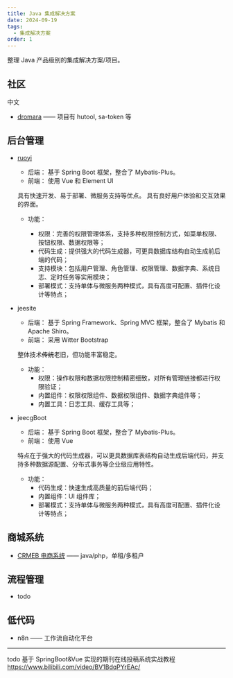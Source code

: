 ```yaml
---
title: Java 集成解决方案
date: 2024-09-19
tags:
  - 集成解决方案
order: 1
---
```


整理 Java 产品级别的集成解决方案/项目。

## 社区

中文

- [dromara](https://github.com/dromara) —— 项目有 hutool, sa-token 等

## 后台管理

- [ruoyi](./ruoyi/README.md)

  - 后端： 基于 Spring Boot 框架，整合了 Mybatis-Plus。
  - 前端： 使用 Vue 和 Element UI

  具有快速开发、易于部署、微服务支持等优点。
  具有良好用户体验和交互效果的界面。

  - 功能：

    - 权限：完善的权限管理体系，支持多种权限控制方式，如菜单权限、按钮权限、数据权限等；
    - 代码生成：提供强大的代码生成器，可更具数据库结构自动生成前后端的代码；
    - 支持模块：包括用户管理、角色管理、权限管理、数据字典、系统日志、定时任务等实用模块；
    - 部署模式：支持单体与微服务两种模式，具有高度可配置、插件化设计等特点；

- jeesite

  - 后端： 基于 Spring Framework、Spring MVC 框架，整合了 Mybatis 和 Apache Shiro。
  - 前端： 采用 Witter Bootstrap

  整体技术~~传统~~老旧，但功能丰富稳定。

  - 功能：
    - 权限：操作权限和数据权限控制精密细致，对所有管理链接都进行权限验证；
    - 内置组件：权限权限组件、数据权限组件、数据字典组件等；
    - 内置工具：日志工具、缓存工具等；

- jeecgBoot

  - 后端： 基于 Spring Boot 框架，整合了 Mybatis-Plus。
  - 前端： 使用 Vue

  特点在于强大的代码生成器，可以更具数据库表结构自动生成后端代码，并支持多种数据源配置、分布式事务等企业级应用特性。

  - 功能：
    - 代码生成：快速生成高质量的前后端代码；
    - 内置组件：UI 组件库；
    - 部署模式：支持单体与微服务两种模式，具有高度可配置、插件化设计等特点；

## 商城系统

- [CRMEB 电商系统](./CRMEB/README.md) —— java/php，单租/多租户

## 流程管理

- todo

## 低代码

- n8n —— 工作流自动化平台

---

todo 基于 SpringBoot&Vue 实现的期刊在线投稿系统实战教程
https://www.bilibili.com/video/BV1BdqPYrEAc/
